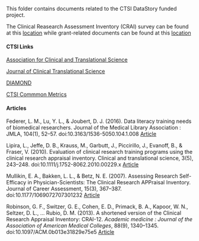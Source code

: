 
This folder contains documents related to the CTSI DataStory funded project.  

The Clinical Reasearch Assessment Inventory (CRAI) survey can be found at this [location](https://github.com/mydatastory/shared_projects/tree/master/doc) while grant-related documents can be found at this [location](https://github.com/danielsmaxwell/research/tree/master/_ctsi)

#### CTSI Links
[Association for Clinical and Translational Science](http://www.actscience.org/)

[Journal of Clinical Translational Science](https://www.cambridge.org/core/journals/journal-of-clinical-and-translational-science)

[DIAMOND](https://diamondportal.org/)

[CTSI Commmon Metrics](https://clic-ctsa.org/common-metrics-initiative)

#### Articles
Federer, L. M., Lu, Y. L., & Joubert, D. J. (2016). Data literacy training needs of biomedical researchers. Journal of the Medical Library Association : JMLA, 104(1), 52–57. doi:10.3163/1536-5050.104.1.008 [Article](https://www.ncbi.nlm.nih.gov/pmc/articles/PMC4722643/)

Lipira, L., Jeffe, D. B., Krauss, M., Garbutt, J., Piccirillo, J., Evanoff, B., & Fraser, V. (2010). Evaluation of clinical research training programs using the clinical research appraisal inventory. Clinical and translational science, 3(5), 243–248. doi:10.1111/j.1752-8062.2010.00229.x [Article](https://www.ncbi.nlm.nih.gov/pmc/articles/PMC3062999/)

Mullikin, E. A., Bakken, L. L., & Betz, N. E. (2007). Assessing Research Self-Efficacy in Physician-Scientists: The Clinical Research APPraisal Inventory. Journal of Career Assessment, 15(3), 367–387. doi:10.1177/1069072707301232  [Article](https://journals.sagepub.com/doi/abs/10.1177/1069072707301232?casa_token=JLJepaHMC_sAAAAA:G4ddeyMgngG2tRx7V23jGcHDCfAmjdvpIVQXBngWotdhw6fAILHBMMgN536qDmh5nHQv2hD_5yk6#articleCitationDownloadContainer)

Robinson, G. F., Switzer, G. E., Cohen, E. D., Primack, B. A., Kapoor, W. N., Seltzer, D. L., … Rubio, D. M. (2013). A shortened version of the Clinical Research Appraisal Inventory: CRAI-12. *Academic medicine : Journal of the Association of American Medical Colleges*, 88(9), 1340–1345. doi:10.1097/ACM.0b013e31829e75e5  [Article](https://www.ncbi.nlm.nih.gov/pmc/articles/PMC3758379/)

